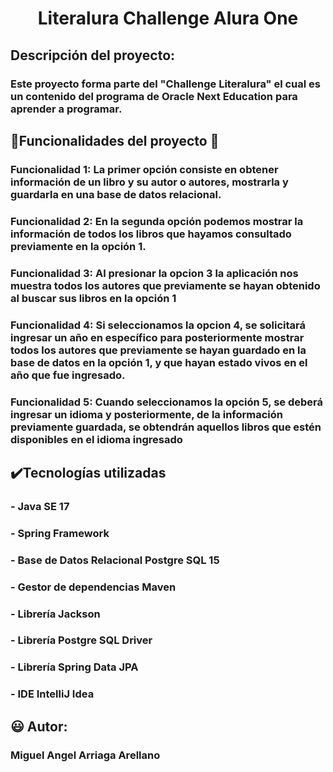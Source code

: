 <h1 align="center">Literalura Challenge Alura One</h1>
<h2>Descripción del proyecto:</h3>
<h3>Este proyecto forma parte del "Challenge Literalura" el cual es un contenido del programa de Oracle Next Education para aprender a programar.</h2>
<h2>🔨Funcionalidades del proyecto 🔨</h2>
<h3>Funcionalidad 1: La primer opción consiste en obtener información de un libro y su autor o autores, mostrarla y guardarla en una base de datos relacional.</h3>
<h3>Funcionalidad 2: En la segunda opción podemos mostrar la información de todos los libros que hayamos consultado previamente en la opción 1.</h3>
<h3>Funcionalidad 3: Al presionar la opcion 3 la aplicación nos muestra todos los autores que previamente se hayan obtenido al buscar sus libros en la opción 1</h3>
<h3>Funcionalidad 4: Si seleccionamos la opcion 4, se solicitará ingresar un año en específico para posteriormente mostrar todos los autores que previamente se hayan 
guardado en la base de datos en la opción 1, y que hayan estado vivos en el año que fue ingresado.</h3>
<h3>Funcionalidad 5: Cuando seleccionamos la opción 5, se deberá ingresar un idioma y posteriormente, de la información previamente guardada, se obtendrán aquellos
libros que estén disponibles en el idioma ingresado</h3>

<h2>✔️Tecnologías utilizadas</h2>
<h3>- Java SE 17</h3>
<h3>- Spring Framework</h3>
<h3>- Base de Datos Relacional Postgre SQL 15</h3>
<h3>- Gestor de dependencias Maven</h3>
<H3>- Librería Jackson</H3>
<H3>- Librería Postgre SQL Driver</H3>
<h3>- Librería Spring Data JPA</h3>
<h3>- IDE IntelliJ Idea</h3>
<h2>😃 Autor:</h2>
<h3>Miguel Angel Arriaga Arellano</h3>
